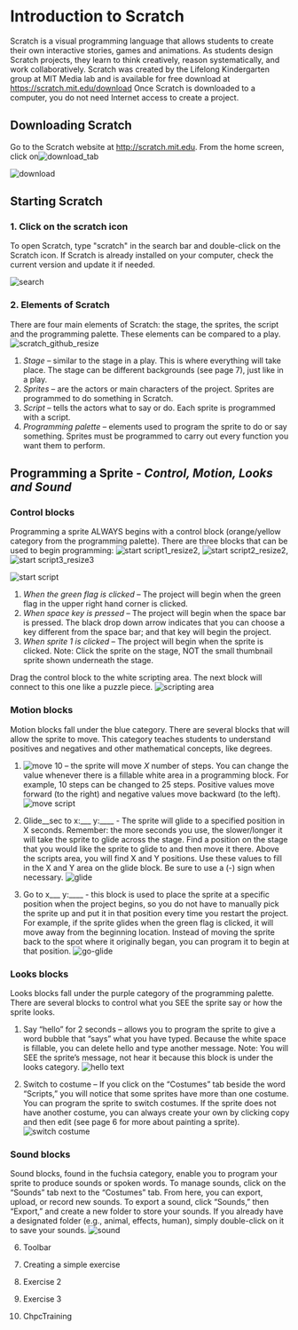 # Introduction to Scratch 
Scratch is a visual programming language that allows students to create their own interactive stories, games and animations. As students design Scratch projects, they learn to think creatively, reason systematically, and work collaboratively. Scratch was created by the Lifelong Kindergarten group at MIT Media lab and is available for free download at https://scratch.mit.edu/download  Once Scratch is downloaded to a computer, you do not need Internet access to create a project.

## Downloading Scratch
Go to the Scratch website at http://scratch.mit.edu. From the home screen, click on![download_tab](https://github.com/user-attachments/assets/95e3307c-74db-4155-8220-7f30204c6d04)


![download](https://github.com/user-attachments/assets/710e9761-6209-4d2a-84a4-f6a4ba371e68)


## Starting Scratch

### 1. Click on the scratch icon

To open Scratch, type "scratch" in the search bar and double-click on the Scratch icon. If Scratch is already installed on your computer, check the current version and update it if needed. 


![search](https://github.com/user-attachments/assets/c2751d0b-f96a-4537-82dc-c689300b0d9b)


### 2. Elements of Scratch

There are four main elements of Scratch: the stage, the sprites, the script and the programming palette. These elements can be compared to a play.
![scratch_github_resize](https://github.com/user-attachments/assets/6d22179f-533e-494a-a7f4-089ac36f2942)

1) *Stage* – similar to the stage in a play. This is where everything will take place. The stage can be different backgrounds (see page 7), just like in a play.
2) *Sprites* – are the actors or main characters of the project. Sprites are programmed to do something in Scratch.
3) *Script* – tells the actors what to say or do. Each sprite is programmed with a script.
4) *Programming palette* – elements used to program the sprite to do or say something. Sprites must be programmed to carry out every function you want them to perform.

## Programming a Sprite - _Control, Motion, Looks and Sound_ 

### Control blocks 

Programming a sprite ALWAYS begins with a control block (orange/yellow category from the programming palette). There are three blocks that can be used to begin programming: ![start script1_resize2](https://github.com/user-attachments/assets/a085b80e-ea59-430c-a6e5-c865ee65d3e9), ![start script2_resize2](https://github.com/user-attachments/assets/e20c2661-352a-4f13-b2f6-58273fd10aa0), ![start script3_resize3](https://github.com/user-attachments/assets/ae872353-0f63-4edd-bbf1-0ffb6fd07b42)


![start script](https://github.com/user-attachments/assets/b49e50a3-52d7-4179-b668-9a7aa22b1afa)

1) *When the green flag is clicked* – The project will begin when the green flag in the upper right hand corner is clicked.
2) *When space key is pressed* – The project will begin when the space bar is pressed. The black drop down arrow indicates that you can choose a key different from the space bar; and that key will begin the project.
3) *When sprite 1 is clicked* – The project will begin when the sprite is clicked. Note: Click the sprite on the stage, NOT the small thumbnail sprite shown underneath the stage.

Drag the control block to the white scripting area. The next block will connect to this one like a puzzle piece.
![scripting area](https://github.com/user-attachments/assets/6826b658-68bd-4e14-bcdc-23bb483f116c)


### Motion blocks 
Motion blocks fall under the blue category. There are several blocks that will allow the sprite to move. This category teaches students to understand positives and negatives and other mathematical concepts, like degrees.

1) ![move 10](https://github.com/user-attachments/assets/94814245-f311-4550-b2b4-63d5adb8df1c)
– the sprite will move *X* number of steps. You can change the value whenever there is a fillable white area in a programming block. For example, 10 steps can be changed to 25 steps. Positive values move forward (to the right) and negative values move backward (to the left).
![move script](https://github.com/user-attachments/assets/460ec727-af81-43a5-a394-5d03d644efd4)



2) Glide__sec to x:___ y:____ - The sprite will glide to a specified position in X seconds. Remember: the more seconds you use, the slower/longer it will take the sprite to glide across the stage. Find a position on the stage that you would like the sprite to glide to and then move it there. Above the scripts area, you will find X and Y positions. Use these values to fill in the X and Y area on the glide block. Be sure to use a (-) sign when necessary.
   ![glide](https://github.com/user-attachments/assets/9fdcdab1-aa20-4378-a9ce-42199cc39e10)

3) Go to x___ y:____ - this block is used to place the sprite at a specific position when the project begins, so you do not have to manually pick the sprite up and put it in that position every time you restart the project. For example, if the sprite glides when the green flag is clicked, it will move away from the beginning location. Instead of moving the sprite back to the spot where it originally began, you can program it to begin at that position.
   ![go-glide](https://github.com/user-attachments/assets/cfb2982d-04e9-4c28-a16f-c3e832a5344b)

### Looks blocks
Looks blocks fall under the purple category of the programming palette. There are several blocks to control what you SEE the sprite say or how the sprite looks.

1) Say “hello” for 2 seconds – allows you to program the sprite to give a word bubble that “says” what you have typed. Because the white space is fillable, you can delete hello and type another message. Note: You will SEE the sprite’s message, not hear it because this block is under the looks category.
  ![hello text](https://github.com/user-attachments/assets/11d9c05d-f7a8-4f40-b01e-0cdf30516c60)

2) Switch to costume – If you click on the “Costumes” tab beside the word “Scripts,” you will notice that some sprites have more than one costume. You can program the sprite to switch costumes. If the sprite does not have another costume, you can always create your own by clicking copy and then edit (see page 6 for more about painting a sprite).
 ![switch costume](https://github.com/user-attachments/assets/ca52269e-e716-46a2-ba59-3997e48f8749)


### Sound blocks
Sound blocks, found in the fuchsia category, enable you to program your sprite to produce sounds or spoken words. To manage sounds, click on the “Sounds” tab next to the “Costumes” tab. From here, you can export, upload, or record new sounds. To export a sound, click “Sounds,” then “Export,” and create a new folder to store your sounds. If you already have a designated folder (e.g., animal, effects, human), simply double-click on it to save your sounds.
![sound](https://github.com/user-attachments/assets/ff9f0e32-9d0c-4c8f-9809-db5cdd609dca)





























































































































6. Toolbar

7. Creating a simple exercise

8. Exercise 2

9. Exercise 3

10. ChpcTraining


